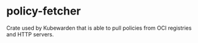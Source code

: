 # policy-fetcher

Crate used by Kubewarden that is able to pull policies from OCI
registries and HTTP servers.

